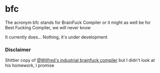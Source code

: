 # bfc

The acronym bfc stands for BrainFuck Compiler or it might as well be for Best
Fucking Compiler, we will never know

It currently does... Nothing, it's under development

### Disclaimer

Shittier copy of [@Wilfred's industrial brainfuck compiler](https://github.com/Wilfred/bfc)
but I didn't look at his homework, I promise
